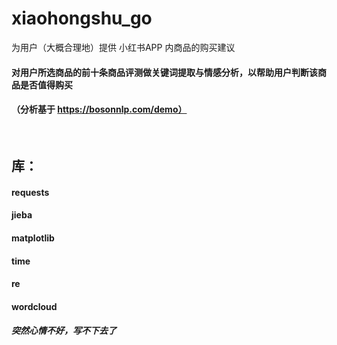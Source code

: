 # xiaohongshu_go
为用户（大概合理地）提供 小红书APP 内商品的购买建议
#### 对用户所选商品的前十条商品评测做关键词提取与情感分析，以帮助用户判断该商品是否值得购买
#### （分析基于 https://bosonnlp.com/demo）
<br>

## 库：
#### requests
#### jieba
#### matplotlib
#### time
#### re
#### wordcloud

##### 突然心情不好，写不下去了
